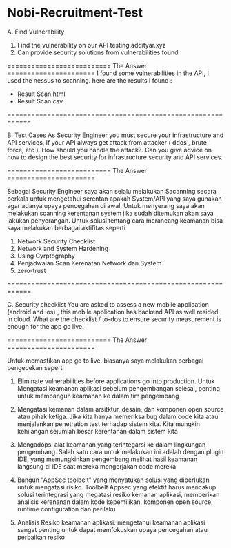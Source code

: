# Nobi-Recruitment-Test

A. Find Vulnerability
1. Find the vulnerability on our API testing.addityar.xyz
2. Can provide security solutions from vulnerabilities found

========================== The Answer ======================
I found some vulnerabilities in the API, I used the nessus to scanning. here are the results i found :
- Result Scan.html
- Result Scan.csv

============================================================

B. Test Cases
As Security Engineer you must secure your infrastructure and API services, if your API
always get attack from attacker ( ddos , brute force, etc ). How should you handle the
attack?. Can you give advice on how to design the best security for infrastructure
security and API services.

========================== The Answer ======================

Sebagai Security Engineer saya akan selalu melakukan Sacanning secara berkala untuk mengetahui serentan apakah System/API yang saya gunakan agar adanya upaya pencegahan di awal. Untuk menyerang saya akan melakukan scanning kerentanan system jika sudah ditemukan akan saya lakukan penyerangan. Untuk solusi tentang cara merancang keamanan bisa saya melakukan berbagai aktifitas seperti 
1. Network Security Checklist
2. Network and System Hardening
3. Using Cyrptography
4. Penjadwalan Scan Kerenatan Network dan System
5. zero-trust


============================================================

C. Security checklist
You are asked to assess a new mobile application (android and ios) , this mobile application has
backend API as well resided in cloud. What are the checklist / to-dos to ensure security
measurement is enough for the app go live.

========================== The Answer ======================

Untuk memastikan app go to live. biasanya saya melakukan berbagai pengecekan seperti
1. Eliminate vulnerabilities before applications go into production.
Untuk Mengatasi keamanan aplikasi sebelum pengembangan selesai, penting untuk membangun keamanan ke dalam tim pengembang

2. Mengatasi kemanan dalam arsitktur, desain, dan komponen open source atau pihak ketiga.
Jika kita hanya memeriksa bug dalam code kita atau menjalankan penetration test terhadap sistem kita. Kita mungkin kehilangan sejumlah besar kerentanan dalam sistem kita

3. Mengadopsi alat keamanan yang terintegarsi ke dalam lingkungan pengembang.
Salah satu cara untuk melakukan ini adalah dengan plugin IDE, yang memungkinkan pengembang melihat hasil keamanan langsung di IDE saat mereka mengerjakan code mereka

4. Bangun "AppSec toolbelt" yang menyatukan solusi yang diperlukan untuk mengatasi risiko.
Toolbelt Appsec yang efektif harus mencakup solusi terintegrasi yang megatasi resiko kemanan aplikasi, memberikan analisis kerenanan dalam kode kepemilikan, komponen open source, runtime configuration dan perilaku

5. Analisis Resiko keamanan aplikasi.
mengetahui keamanan aplikasi sangat penting untuk dapat memfokuskan upaya pencegahan atau perbaikan resiko
